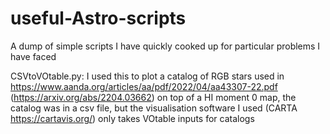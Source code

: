 # useful-Astro-scripts
A dump of simple scripts I have quickly cooked up for particular problems I have faced


CSVtoVOtable.py: I used this to plot a
catalog of RGB stars used in https://www.aanda.org/articles/aa/pdf/2022/04/aa43307-22.pdf  (https://arxiv.org/abs/2204.03662)
on top of a HI moment 0 map, the catalog was in a csv file, but the visualisation software I used (CARTA https://cartavis.org/)
only takes VOtable inputs for catalogs 
